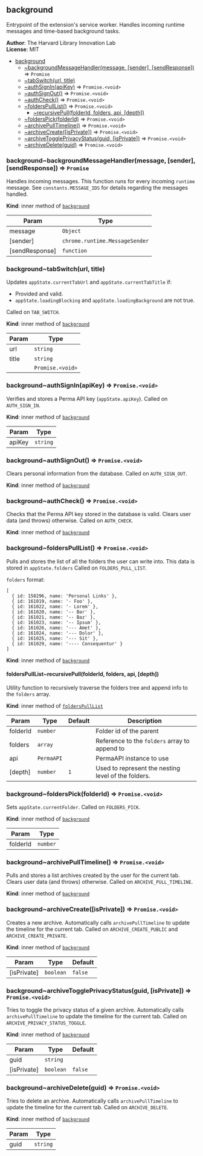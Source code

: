 <a name="module_background"></a>

## background
Entrypoint of the extension's service worker. Handles incoming runtime messages and time-based background tasks.

**Author**: The Harvard Library Innovation Lab  
**License**: MIT  

* [background](#module_background)
    * [~backgroundMessageHandler(message, [sender], [sendResponse])](#module_background..backgroundMessageHandler) ⇒ <code>Promise</code>
    * [~tabSwitch(url, title)](#module_background..tabSwitch)
    * [~authSignIn(apiKey)](#module_background..authSignIn) ⇒ <code>Promise.&lt;void&gt;</code>
    * [~authSignOut()](#module_background..authSignOut) ⇒ <code>Promise.&lt;void&gt;</code>
    * [~authCheck()](#module_background..authCheck) ⇒ <code>Promise.&lt;void&gt;</code>
    * [~foldersPullList()](#module_background..foldersPullList) ⇒ <code>Promise.&lt;void&gt;</code>
        * [~recursivePull(folderId, folders, api, [depth])](#module_background..foldersPullList..recursivePull)
    * [~foldersPick(folderId)](#module_background..foldersPick) ⇒ <code>Promise.&lt;void&gt;</code>
    * [~archivePullTimeline()](#module_background..archivePullTimeline) ⇒ <code>Promise.&lt;void&gt;</code>
    * [~archiveCreate([isPrivate])](#module_background..archiveCreate) ⇒ <code>Promise.&lt;void&gt;</code>
    * [~archiveTogglePrivacyStatus(guid, [isPrivate])](#module_background..archiveTogglePrivacyStatus) ⇒ <code>Promise.&lt;void&gt;</code>
    * [~archiveDelete(guid)](#module_background..archiveDelete) ⇒ <code>Promise.&lt;void&gt;</code>

<a name="module_background..backgroundMessageHandler"></a>

### background~backgroundMessageHandler(message, [sender], [sendResponse]) ⇒ <code>Promise</code>
Handles incoming messages.
This function runs for every incoming `runtime` message.
See `constants.MESSAGE_IDS` for details regarding the messages handled.

**Kind**: inner method of [<code>background</code>](#module_background)  

| Param | Type |
| --- | --- |
| message | <code>Object</code> | 
| [sender] | <code>chrome.runtime.MessageSender</code> | 
| [sendResponse] | <code>function</code> | 

<a name="module_background..tabSwitch"></a>

### background~tabSwitch(url, title)
Updates `appState.currentTabUrl` and `appState.currentTabTitle` if:
- Provided and valid.
- `appState.loadingBlocking` and `appState.loadingBackground` are not true.

Called on `TAB_SWITCH`.

**Kind**: inner method of [<code>background</code>](#module_background)  

| Param | Type |
| --- | --- |
| url | <code>string</code> | 
| title | <code>string</code> | 
|  | <code>Promise.&lt;void&gt;</code> | 

<a name="module_background..authSignIn"></a>

### background~authSignIn(apiKey) ⇒ <code>Promise.&lt;void&gt;</code>
Verifies and stores a Perma API key (`appState.apiKey`).
Called on `AUTH_SIGN_IN`.

**Kind**: inner method of [<code>background</code>](#module_background)  

| Param | Type |
| --- | --- |
| apiKey | <code>string</code> | 

<a name="module_background..authSignOut"></a>

### background~authSignOut() ⇒ <code>Promise.&lt;void&gt;</code>
Clears personal information from the database.
Called on `AUTH_SIGN_OUT`.

**Kind**: inner method of [<code>background</code>](#module_background)  
<a name="module_background..authCheck"></a>

### background~authCheck() ⇒ <code>Promise.&lt;void&gt;</code>
Checks that the Perma API key stored in the database is valid. 
Clears user data (and throws) otherwise.
Called on `AUTH_CHECK`.

**Kind**: inner method of [<code>background</code>](#module_background)  
<a name="module_background..foldersPullList"></a>

### background~foldersPullList() ⇒ <code>Promise.&lt;void&gt;</code>
Pulls and stores the list of all the folders the user can write into. 
This data is stored in `appState.folders`
Called on `FOLDERS_PULL_LIST`.

`folders` format:
```
[
  { id: 158296, name: 'Personal Links' },
  { id: 161019, name: '- Foo' },
  { id: 161022, name: '- Lorem' },
  { id: 161020, name: '-- Bar' },
  { id: 161021, name: '-- Baz' },
  { id: 161023, name: '-- Ipsum' },
  { id: 161026, name: '--- Amet' },
  { id: 161024, name: '--- Dolor' },
  { id: 161025, name: '--- Sit' },
  { id: 161029, name: '---- Consequentur' }
]
```

**Kind**: inner method of [<code>background</code>](#module_background)  
<a name="module_background..foldersPullList..recursivePull"></a>

#### foldersPullList~recursivePull(folderId, folders, api, [depth])
Utility function to recursively traverse the folders tree and append info to the `folders` array.

**Kind**: inner method of [<code>foldersPullList</code>](#module_background..foldersPullList)  

| Param | Type | Default | Description |
| --- | --- | --- | --- |
| folderId | <code>number</code> |  | Folder id of the parent |
| folders | <code>array</code> |  | Reference to the `folders` array to append to |
| api | <code>PermaAPI</code> |  | PermaAPI instance to use |
| [depth] | <code>number</code> | <code>1</code> | Used to represent the nesting level of the folders. |

<a name="module_background..foldersPick"></a>

### background~foldersPick(folderId) ⇒ <code>Promise.&lt;void&gt;</code>
Sets `appState.currentFolder`.
Called on `FOLDERS_PICK`.

**Kind**: inner method of [<code>background</code>](#module_background)  

| Param | Type |
| --- | --- |
| folderId | <code>number</code> | 

<a name="module_background..archivePullTimeline"></a>

### background~archivePullTimeline() ⇒ <code>Promise.&lt;void&gt;</code>
Pulls and stores a list archives created by the user for the current tab.
Clears user data (and throws) otherwise.
Called on `ARCHIVE_PULL_TIMELINE`.

**Kind**: inner method of [<code>background</code>](#module_background)  
<a name="module_background..archiveCreate"></a>

### background~archiveCreate([isPrivate]) ⇒ <code>Promise.&lt;void&gt;</code>
Creates a new archive.
Automatically calls `archivePullTimeline` to update the timeline for the current tab.
Called on `ARCHIVE_CREATE_PUBLIC` and `ARCHIVE_CREATE_PRIVATE`.

**Kind**: inner method of [<code>background</code>](#module_background)  

| Param | Type | Default |
| --- | --- | --- |
| [isPrivate] | <code>boolean</code> | <code>false</code> | 

<a name="module_background..archiveTogglePrivacyStatus"></a>

### background~archiveTogglePrivacyStatus(guid, [isPrivate]) ⇒ <code>Promise.&lt;void&gt;</code>
Tries to toggle the privacy status of a given archive.
Automatically calls `archivePullTimeline` to update the timeline for the current tab.
Called on `ARCHIVE_PRIVACY_STATUS_TOGGLE`.

**Kind**: inner method of [<code>background</code>](#module_background)  

| Param | Type | Default |
| --- | --- | --- |
| guid | <code>string</code> |  | 
| [isPrivate] | <code>boolean</code> | <code>false</code> | 

<a name="module_background..archiveDelete"></a>

### background~archiveDelete(guid) ⇒ <code>Promise.&lt;void&gt;</code>
Tries to delete an archive.
Automatically calls `archivePullTimeline` to update the timeline for the current tab.
Called on `ARCHIVE_DELETE`.

**Kind**: inner method of [<code>background</code>](#module_background)  

| Param | Type |
| --- | --- |
| guid | <code>string</code> | 

